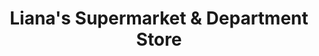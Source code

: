 ---
title: "Liana's Supermarket & Department Store"
url: /san-pablo/lianas-supermarket-and-department-store/
shop: supermarket
---